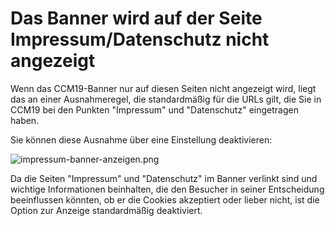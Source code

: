 # Das Banner wird auf der Seite Impressum/Datenschutz nicht angezeigt

Wenn das CCM19-Banner nur auf diesen Seiten nicht angezeigt wird, liegt das an einer Ausnahmeregel, die standardmäßig für die URLs gilt, die Sie in CCM19 bei den Punkten "Impressum" und "Datenschutz" eingetragen haben.

Sie können diese Ausnahme über eine Einstellung deaktivieren:

![impressum-banner-anzeigen.png](../../assets/impressum-banner-anzeigen.png)

Da die Seiten "Impressum" und "Datenschutz" im Banner verlinkt sind und wichtige Informationen beinhalten, die den Besucher in seiner Entscheidung beeinflussen könnten, ob er die Cookies akzeptiert oder lieber nicht, ist die Option zur Anzeige standardmäßig deaktiviert.
